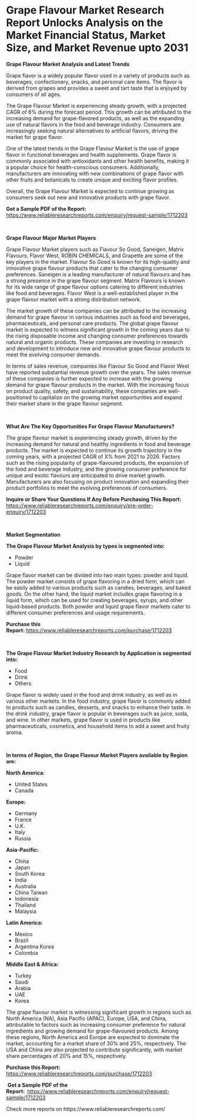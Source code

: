 <p><h1>Grape Flavour Market Research Report Unlocks Analysis on the Market Financial Status, Market Size, and Market Revenue upto 2031</h1></p><p><strong>Grape Flavour Market Analysis and Latest Trends</strong></p>
<p><p>Grape flavor is a widely popular flavor used in a variety of products such as beverages, confectionery, snacks, and personal care items. The flavor is derived from grapes and provides a sweet and tart taste that is enjoyed by consumers of all ages.</p><p>The Grape Flavour Market is experiencing steady growth, with a projected CAGR of 6% during the forecast period. This growth can be attributed to the increasing demand for grape-flavored products, as well as the expanding use of natural flavors in the food and beverage industry. Consumers are increasingly seeking natural alternatives to artificial flavors, driving the market for grape flavor.</p><p>One of the latest trends in the Grape Flavour Market is the use of grape flavor in functional beverages and health supplements. Grape flavor is commonly associated with antioxidants and other health benefits, making it a popular choice for health-conscious consumers. Additionally, manufacturers are innovating with new combinations of grape flavor with other fruits and botanicals to create unique and exciting flavor profiles.</p><p>Overall, the Grape Flavour Market is expected to continue growing as consumers seek out new and innovative products with grape flavor.</p></p>
<p><strong>Get a Sample PDF of the Report:&nbsp;</strong> <a href="https://www.reliableresearchreports.com/enquiry/request-sample/1712203">https://www.reliableresearchreports.com/enquiry/request-sample/1712203</a></p>
<p>&nbsp;</p>
<p><strong>Grape Flavour Major Market Players</strong></p>
<p><p>Grape Flavour Market players such as Flavour So Good, Saneigen, Matrix Flavours, Flavor West, ROBIN CHEMICALS, and Grapette are some of the key players in the market. Flavour So Good is known for its high-quality and innovative grape flavour products that cater to the changing consumer preferences. Saneigen is a leading manufacturer of natural flavours and has a strong presence in the grape flavour segment. Matrix Flavours is known for its wide range of grape flavour options catering to different industries like food and beverages. Flavor West is a well-established player in the grape flavour market with a strong distribution network.</p><p>The market growth of these companies can be attributed to the increasing demand for grape flavour in various industries such as food and beverages, pharmaceuticals, and personal care products. The global grape flavour market is expected to witness significant growth in the coming years due to the rising disposable income and changing consumer preferences towards natural and organic products. These companies are investing in research and development to introduce new and innovative grape flavour products to meet the evolving consumer demands.</p><p>In terms of sales revenue, companies like Flavour So Good and Flavor West have reported substantial revenue growth over the years. The sales revenue of these companies is further expected to increase with the growing demand for grape flavour products in the market. With the increasing focus on product quality, safety, and sustainability, these companies are well-positioned to capitalize on the growing market opportunities and expand their market share in the grape flavour segment.</p></p>
<p>&nbsp;</p>
<p><strong>What Are The Key Opportunities For Grape Flavour Manufacturers?</strong></p>
<p><p>The grape flavour market is experiencing steady growth, driven by the increasing demand for natural and healthy ingredients in food and beverage products. The market is expected to continue its growth trajectory in the coming years, with a projected CAGR of X% from 2021 to 2026. Factors such as the rising popularity of grape-flavoured products, the expansion of the food and beverage industry, and the growing consumer preference for unique and exotic flavours are anticipated to drive market growth. Manufacturers are also focusing on product innovation and expanding their product portfolios to meet the evolving preferences of consumers.</p></p>
<p><strong>Inquire or Share Your Questions If Any Before Purchasing This Report:</strong> <a href="https://www.reliableresearchreports.com/enquiry/pre-order-enquiry/1712203">https://www.reliableresearchreports.com/enquiry/pre-order-enquiry/1712203</a></p>
<p>&nbsp;</p>
<p><strong>Market Segmentation</strong></p>
<p><strong>The Grape Flavour Market Analysis by types is segmented into:</strong></p>
<p><ul><li>Powder</li><li>Liquid</li></ul></p>
<p><p>Grape flavor market can be divided into two main types: powder and liquid. The powder market consists of grape flavoring in a dried form, which can be easily added to various products such as candies, beverages, and baked goods. On the other hand, the liquid market includes grape flavoring in a liquid form, which can be used for creating beverages, syrups, and other liquid-based products. Both powder and liquid grape flavor markets cater to different consumer preferences and usage requirements.</p></p>
<p><strong>Purchase this Report:&nbsp;</strong><a href="https://www.reliableresearchreports.com/purchase/1712203">https://www.reliableresearchreports.com/purchase/1712203</a></p>
<p>&nbsp;</p>
<p><strong>The Grape Flavour Market Industry Research by Application is segmented into:</strong></p>
<p><ul><li>Food</li><li>Drink</li><li>Others</li></ul></p>
<p><p>Grape flavor is widely used in the food and drink industry, as well as in various other markets. In the food industry, grape flavor is commonly added to products such as candies, desserts, and snacks to enhance their taste. In the drink industry, grape flavor is popular in beverages such as juice, soda, and wine. In other markets, grape flavor is used in products like pharmaceuticals, cosmetics, and household items to add a sweet and fruity aroma.</p></p>
<p>&nbsp;</p>
<p><strong>In terms of Region, the Grape Flavour Market Players available by Region are:</strong></p>
<p>
    <p> <strong> North America: </strong>
        <ul>
            <li>United States</li>
            <li>Canada</li>
        </ul>
        </p> 
    <p> <strong> Europe: </strong>
        <ul>
            <li>Germany</li>
            <li>France</li>
            <li>U.K.</li>
            <li>Italy</li>
            <li>Russia</li>
        </ul>
        </p> 
    <p> <strong> Asia-Pacific: </strong>
        <ul>
            <li>China</li>
            <li>Japan</li>
            <li>South Korea</li>
            <li>India</li>
            <li>Australia</li>
            <li>China Taiwan</li>
            <li>Indonesia</li>
            <li>Thailand</li>
            <li>Malaysia</li>
        </ul>
        </p> 
    <p> <strong> Latin America: </strong>
        <ul>
            <li>Mexico</li>
            <li>Brazil</li>
            <li>Argentina Korea</li>
            <li>Colombia</li>
        </ul>
        </p> 
    <p> <strong> Middle East & Africa: </strong>
        <ul>
            <li>Turkey</li>
            <li>Saudi</li>
            <li>Arabia</li>
            <li>UAE</li>
            <li>Korea</li>
        </ul>
    </p>
    </p>
<p><p>The grape flavour market is witnessing significant growth in regions such as North America (NA), Asia Pacific (APAC), Europe, USA, and China, attributable to factors such as increasing consumer preference for natural ingredients and growing demand for grape-flavoured products. Among these regions, North America and Europe are expected to dominate the market, accounting for a market share of 30% and 25%, respectively. The USA and China are also projected to contribute significantly, with market share percentages of 20% and 15%, respectively.</p></p>
<p><strong>Purchase this Report: </strong><a href="https://www.reliableresearchreports.com/purchase/1712203">https://www.reliableresearchreports.com/purchase/1712203</a></p>
<p>&nbsp;<strong>Get a Sample PDF of the Report:&nbsp;&nbsp;</strong><a href="https://www.reliableresearchreports.com/enquiry/request-sample/1712203">https://www.reliableresearchreports.com/enquiry/request-sample/1712203</a></p>
<p><strong></strong></p>
<p>Check more reports on https://www.reliableresearchreports.com/</p>